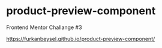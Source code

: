 # product-preview-component
Frontend Mentor Challange #3

https://furkanbeysel.github.io/product-preview-component/
